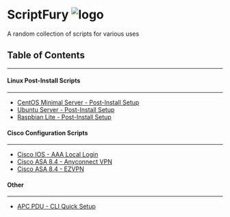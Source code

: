 # ScriptFury ![logo]

A random collection of scripts for various uses

##   Table of Contents   ##
-----------------------------------------

####   Linux Post-Install Scripts   ####
-----------------------------------------
- [CentOS Minimal Server - Post-Install Setup][centos-post-install]
- [Ubuntu Server - Post-Install Setup][ubuntu-post-install]
- [Raspbian Lite - Post-Install Setup][raspbian-post-install]

####   Cisco Configuration Scripts   ####
-----------------------------------------
- [Cisco IOS - AAA Local Login][cisco-ios-aaalocal]
- [Cisco ASA 8.4 - Anyconnect VPN][cisco-asa84-anyconnect]
- [Cisco ASA 8.4 - EZVPN][cisco-asa84-ezvpn]

####   Other   ####
-----------------------------------------
- [APC PDU - CLI Quick Setup][apc-pdu-cli]



[logo]: http://www.packetsar.com/wp-content/uploads/script-fury-small.png

[centos-post-install]: https://github.com/PackeTsar/scriptfury/blob/master/CentOS_Post_Install.md
[ubuntu-post-install]: https://github.com/PackeTsar/scriptfury/blob/master/Ubuntu_Post_Install.md
[raspbian-post-install]: https://github.com/PackeTsar/scriptfury/blob/master/Raspbian_Post_Install.md

[cisco-ios-aaalocal]: https://github.com/PackeTsar/scriptfury/blob/master/Cisco-IOS_AAA_Local-Login.md
[cisco-asa84-anyconnect]: https://github.com/PackeTsar/scriptfury/blob/master/Cisco-ASA8.4-Anyconnect-VPN.md
[cisco-asa84-ezvpn]: https://github.com/PackeTsar/scriptfury/blob/master/Cisco-ASA8.4-EZVPN.md

[apc-pdu-cli]: https://github.com/PackeTsar/scriptfury/blob/master/APC-PDU-CLI.md